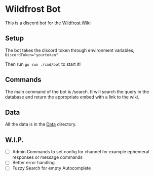 # Wildfrost Bot
This is a discord bot for the [Wildfrost Wiki](https://wildfrostwiki.com)

## Setup
The bot takes the discord token through environment variables, `DiscordToken="yourtoken"`

Then run `go run ./cmd/bot` to start it!

## Commands
The main command of the bot is /search. It will search the query in the database and return the appropriate embed with a link to the wiki.

## Data
All the data is in the [Data](./Data) directory.

## W.I.P.
- [ ] Admin Commands to set config for channel for example ephemeral responses or message commands
- [ ] Better error handling
- [ ] Fuzzy Search for empty Autocomplete
